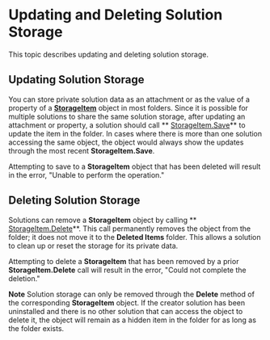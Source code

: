 
# Updating and Deleting Solution Storage

This topic describes updating and deleting solution storage.


## Updating Solution Storage

You can store private solution data as an attachment or as the value of a property of a  **[StorageItem](41776bc3-b838-2755-fd6b-3b5012fb9ae5.md)** object in most folders. Since it is possible for multiple solutions to share the same solution storage, after updating an attachment or property, a solution should call ** [StorageItem.Save](9462a342-294a-175e-7e8f-d416f0959f69.md)** to update the item in the folder. In cases where there is more than one solution accessing the same object, the object would always show the updates through the most recent **StorageItem.Save**.

Attempting to save to a  **StorageItem** object that has been deleted will result in the error, "Unable to perform the operation."


## Deleting Solution Storage

Solutions can remove a  **StorageItem** object by calling ** [StorageItem.Delete](0ace6d9e-3dc7-52d5-ac20-97c2f3b109de.md)**. This call permanently removes the object from the folder; it does not move it to the  **Deleted Items** folder. This allows a solution to clean up or reset the storage for its private data.

Attempting to delete a  **StorageItem** that has been removed by a prior **StorageItem.Delete** call will result in the error, "Could not complete the deletion."


 **Note**  Solution storage can only be removed through the  **Delete** method of the corresponding **StorageItem** object. If the creator solution has been uninstalled and there is no other solution that can access the object to delete it, the object will remain as a hidden item in the folder for as long as the folder exists.

